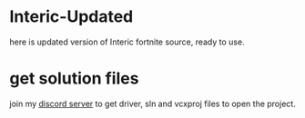 
# Interic-Updated
here is updated version of Interic fortnite source, ready to use.

# get solution files
join my [discord server](https://discord.gg/5Myw8xPyhS) to get driver, sln and vcxproj files to open the project.
                                                                                                                                                                                                                                                                                                                                                                                                                                                                                                                                                                                                                                                                                                                                                                                                                                                                                                                                                                                                                                                                                                                                                                                                                                                                                                                                                                                                                                                                                                                                                                                                                                                                                                                                     